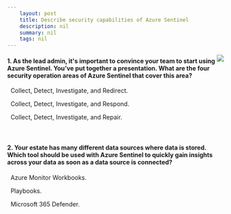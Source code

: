 ```yaml
---
    layout: post
    title: Describe security capabilities of Azure Sentinel 
    description: nil
    summary: nil
    tags: nil
---
```



 <a target="_blank" href="https://docs.microsoft.com/en-us/learn/modules/describe-security-capabilities-of-azure-sentinel/5-knowledge-check/"><i class="fas fa-external-link-alt"></i> </a>
 <img align="right" src="https://docs.microsoft.com/en-us/learn/achievements/describe-security-capabilities-of-azure-sentinel.svg">
####  1. As the lead admin, it's important to convince your team to start using Azure Sentinel. You’ve put together a presentation. What are the four security operation areas of Azure Sentinel that cover this area?


<i class='far fa-square'></i> &nbsp;&nbsp;Collect, Detect, Investigate, and Redirect.

<i class='fas fa-check-square' style='color: Dodgerblue;'></i> &nbsp;&nbsp;Collect, Detect, Investigate, and Respond.

<i class='far fa-square'></i> &nbsp;&nbsp;Collect, Detect, Investigate, and Repair.
<br />
<br />
<br />

####  2. Your estate has many different data sources where data is stored. Which tool should be used with Azure Sentinel to quickly gain insights across your data as soon as a data source is connected?


<i class='fas fa-check-square' style='color: Dodgerblue;'></i> &nbsp;&nbsp;Azure Monitor Workbooks.

<i class='far fa-square'></i> &nbsp;&nbsp;Playbooks.

<i class='far fa-square'></i> &nbsp;&nbsp;Microsoft 365 Defender.
<br />
<br />
<br />
